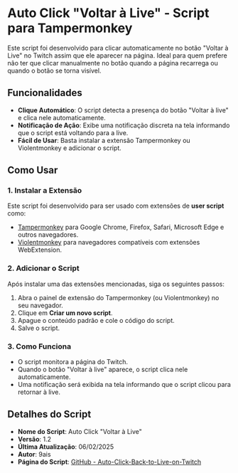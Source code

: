 # Auto Click "Voltar à Live" - Script para Tampermonkey

Este script foi desenvolvido para clicar automaticamente no botão "Voltar à Live" no Twitch assim que ele aparecer na página. Ideal para quem prefere não ter que clicar manualmente no botão quando a página recarrega ou quando o botão se torna visível.

## Funcionalidades

- **Clique Automático**: O script detecta a presença do botão "Voltar à live" e clica nele automaticamente.
- **Notificação de Ação**: Exibe uma notificação discreta na tela informando que o script está voltando para a live.
- **Fácil de Usar**: Basta instalar a extensão Tampermonkey ou Violentmonkey e adicionar o script.

## Como Usar

### 1. Instalar a Extensão

Este script foi desenvolvido para ser usado com extensões de **user script** como:

- [Tampermonkey](https://tampermonkey.net/) para Google Chrome, Firefox, Safari, Microsoft Edge e outros navegadores.
- [Violentmonkey](https://violentmonkey.github.io/) para navegadores compatíveis com extensões WebExtension.

### 2. Adicionar o Script

Após instalar uma das extensões mencionadas, siga os seguintes passos:

1. Abra o painel de extensão do Tampermonkey (ou Violentmonkey) no seu navegador.
2. Clique em **Criar um novo script**.
3. Apague o conteúdo padrão e cole o código do script.
4. Salve o script.

### 3. Como Funciona

- O script monitora a página do Twitch.
- Quando o botão "Voltar à live" aparece, o script clica nele automaticamente.
- Uma notificação será exibida na tela informando que o script clicou para retornar à live.

## Detalhes do Script

- **Nome do Script**: Auto Click "Voltar à Live"
- **Versão**: 1.2
- **Última Atualização**: 06/02/2025
- **Autor**: 9ais
- **Página do Script**: [GitHub - Auto-Click-Back-to-Live-on-Twitch](https://github.com/nxvais/Auto-Click-Back-to-Live-on-Twitch)
